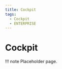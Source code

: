 ```yaml
---
title: Cockpit
tags:
  - Cockpit
  - ENTERPRISE
---
```


# Cockpit

!!! note
        Placeholder page.